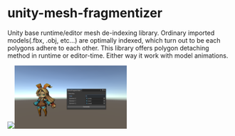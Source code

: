 # unity-mesh-fragmentizer
Unity base runtime/editor mesh de-indexing library. Ordinary imported models(.fbx, .obj, etc...) are optimally indexed, which turn out to be each polygons adhere to each other.
This library offers polygon detaching method in runtime or editor-time. Either way it work with model animations.

<img src="output.gif" width=50%><img src="output.png" width=50%>
